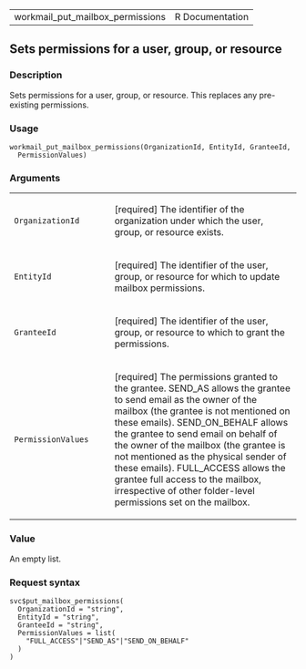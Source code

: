 <table style="width: 100%;">
<tbody>
<tr class="odd">
<td>workmail_put_mailbox_permissions</td>
<td style="text-align: right;">R Documentation</td>
</tr>
</tbody>
</table>

## Sets permissions for a user, group, or resource

### Description

Sets permissions for a user, group, or resource. This replaces any
pre-existing permissions.

### Usage

    workmail_put_mailbox_permissions(OrganizationId, EntityId, GranteeId,
      PermissionValues)

### Arguments

<table>
<colgroup>
<col style="width: 35%" />
<col style="width: 65%" />
</colgroup>
<tbody>
<tr class="odd">
<td><code
id="workmail_put_mailbox_permissions_:_OrganizationId">OrganizationId</code></td>
<td><p>[required] The identifier of the organization under which the
user, group, or resource exists.</p></td>
</tr>
<tr class="even">
<td><code
id="workmail_put_mailbox_permissions_:_EntityId">EntityId</code></td>
<td><p>[required] The identifier of the user, group, or resource for
which to update mailbox permissions.</p></td>
</tr>
<tr class="odd">
<td><code
id="workmail_put_mailbox_permissions_:_GranteeId">GranteeId</code></td>
<td><p>[required] The identifier of the user, group, or resource to
which to grant the permissions.</p></td>
</tr>
<tr class="even">
<td><code
id="workmail_put_mailbox_permissions_:_PermissionValues">PermissionValues</code></td>
<td><p>[required] The permissions granted to the grantee. SEND_AS allows
the grantee to send email as the owner of the mailbox (the grantee is
not mentioned on these emails). SEND_ON_BEHALF allows the grantee to
send email on behalf of the owner of the mailbox (the grantee is not
mentioned as the physical sender of these emails). FULL_ACCESS allows
the grantee full access to the mailbox, irrespective of other
folder-level permissions set on the mailbox.</p></td>
</tr>
</tbody>
</table>

### Value

An empty list.

### Request syntax

    svc$put_mailbox_permissions(
      OrganizationId = "string",
      EntityId = "string",
      GranteeId = "string",
      PermissionValues = list(
        "FULL_ACCESS"|"SEND_AS"|"SEND_ON_BEHALF"
      )
    )
